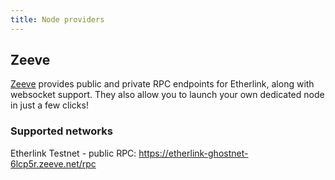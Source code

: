 ```yaml
---
title: Node providers
---
```


## Zeeve

[Zeeve](https://www.zeeve.io/) provides public and private RPC endpoints for Etherlink, along with websocket support. They also allow you to launch your own dedicated node in just a few clicks!

### Supported networks

Etherlink Testnet - public RPC: https://etherlink-ghostnet-6lcp5r.zeeve.net/rpc